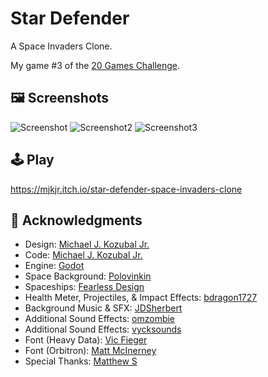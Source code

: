 # Star Defender
A Space Invaders Clone.

My game #3 of the [20 Games Challenge](https://20_games_challenge.gitlab.io/).

## 🖼️ Screenshots

![Screenshot](screenshots/Screenshot.png)
![Screenshot2](screenshots/Screenshot2.png)
![Screenshot3](screenshots/Screenshot3.png)

## 🕹️ Play

https://mjkjr.itch.io/star-defender-space-invaders-clone

## 👋 Acknowledgments

- Design: [Michael J. Kozubal Jr.](https://mjkjr.itch.io/)
- Code: [Michael J. Kozubal Jr.](https://github.com/mjkjr)
- Engine: [Godot](https://godotengine.org/)
- Space Background: [Polovinkin](https://vectorpixelstar.itch.io/)
- Spaceships: [Fearless Design](https://fearless-design.itch.io/)
- Health Meter, Projectiles, & Impact Effects: [bdragon1727](https://bdragon1727.itch.io/)
- Background Music & SFX: [JDSherbert](https://jdsherbert.itch.io/terms-and-conditions)
- Additional Sound Effects: [omzombie](https://omzombie.itch.io/)
- Additional Sound Effects: [vycksounds](https://vyck21.itch.io/)
- Font (Heavy Data): [Vic Fieger](https://vicfieger.com/)
- Font (Orbitron): [Matt McInerney](http://pixelspread.com/)
- Special Thanks: [Matthew S](https://20_games_challenge.gitlab.io/)

